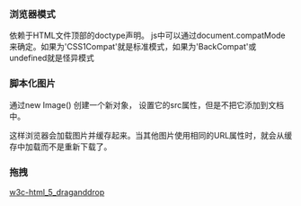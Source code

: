 ### 浏览器模式

依赖于HTML文件顶部的doctype声明。
js中可以通过document.compatMode来确定。如果为'CSS1Compat'就是标准模式，如果为'BackCompat'或undefined就是怪异模式



### 脚本化图片

通过new Image() 创建一个新对象， 设置它的src属性，但是不把它添加到文档中。

这样浏览器会加载图片并缓存起来。当其他图片使用相同的URL属性时，就会从缓存中加载而不是重新下载了。



### 拖拽

[w3c-html_5_draganddrop](http://www.w3school.com.cn/html5/html_5_draganddrop.asp)

